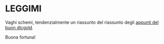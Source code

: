 # LEGGIMI

Vaghi schemi, tendenzialmente un riassunto del riassunto degli [appunti del buon dlcgold](https://github.com/dlcgold/Appunti).

Buona fortuna!
